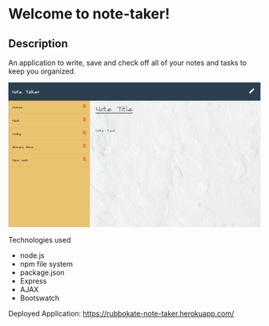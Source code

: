# Welcome to note-taker!

## Description

An application to write, save and check off all of your notes and tasks to keep you organized.

![Screen Shot of App](/public/assets/images/screen-shot.png)

Technologies used
* node.js
* npm file system
* package.json
* Express
* AJAX
* Bootswatch

Deployed Application: https://rubbokate-note-taker.herokuapp.com/
